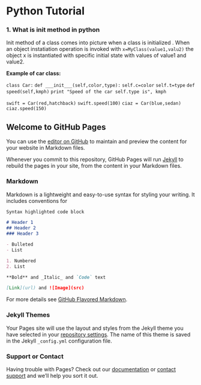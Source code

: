 # Python Tutorial

### 1. What is **__init__** method in python

Init method of a class comes into picture when a class is initialized . When an object instatiation operation is invoked with `x=MyClass(value1,valu2)` the object x is instantiated with specific initial state with values of value1 and value2.

**Example of car class:**

`class Car:`
    `def ___init___(self,color,type):`
        `self.c=color`
        `self.t=type`
    `def speed(self,kmph)`
    `print "Speed of the car self.type is", kmph`
    

`swift = Car(red,hatchback)`
`swift.speed(100)`
`ciaz = Car(blue,sedan)`
`ciaz.speed(150)`
 
 
    
 



































































## Welcome to GitHub Pages

You can use the [editor on GitHub](https://github.com/manoharendla/PycharmProjects/edit/gh-pages/README.md) to maintain and preview the content for your website in Markdown files.

Whenever you commit to this repository, GitHub Pages will run [Jekyll](https://jekyllrb.com/) to rebuild the pages in your site, from the content in your Markdown files.

### Markdown

Markdown is a lightweight and easy-to-use syntax for styling your writing. It includes conventions for

```markdown
Syntax highlighted code block

# Header 1
## Header 2
### Header 3

- Bulleted
- List

1. Numbered
2. List

**Bold** and _Italic_ and `Code` text

[Link](url) and ![Image](src)
```

For more details see [GitHub Flavored Markdown](https://guides.github.com/features/mastering-markdown/).

### Jekyll Themes

Your Pages site will use the layout and styles from the Jekyll theme you have selected in your [repository settings](https://github.com/manoharendla/PycharmProjects/settings). The name of this theme is saved in the Jekyll `_config.yml` configuration file.

### Support or Contact

Having trouble with Pages? Check out our [documentation](https://help.github.com/categories/github-pages-basics/) or [contact support](https://github.com/contact) and we’ll help you sort it out.
